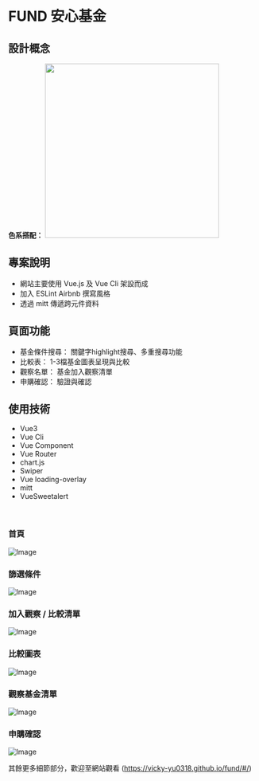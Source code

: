 # FUND 安心基金

## 設計概念

**色系搭配：**
<img src="https://upload.cc/i1/2022/04/23/tI6pz4.png" width="350" />

## 專案說明
* 網站主要使用 Vue.js 及 Vue Cli 架設而成
* 加入 ESLint Airbnb 撰寫風格
* 透過 mitt 傳遞跨元件資料

## 頁面功能
* 基金條件搜尋： 關鍵字highlight搜尋、多重搜尋功能
* 比較表： 1-3檔基金圖表呈現與比較
* 觀察名單： 基金加入觀察清單
* 申購確認： 驗證與確認

## 使用技術
- Vue3
- Vue Cli
- Vue Component
- Vue Router
- chart.js
- Swiper
- Vue loading-overlay
- mitt
- VueSweetalert
<br>

### 首頁
![Image](https://upload.cc/i1/2022/04/23/svULjc.png)
<br>


### 篩選條件
![Image](https://upload.cc/i1/2022/04/23/DvwJop.png)
<br>


### 加入觀察 / 比較清單
![Image](https://upload.cc/i1/2022/04/23/0T4KqS.png)
<br>


### 比較圖表
![Image](https://upload.cc/i1/2022/04/23/VQIskp.png)
<br>

### 觀察基金清單
![Image](https://upload.cc/i1/2022/04/23/hDQ537.png)
<br>


### 申購確認
![Image](https://upload.cc/i1/2022/04/23/ZkFI0E.png)
<br>






其餘更多細節部分，歡迎至網站觀看 
(https://vicky-yu0318.github.io/fund/#/)

